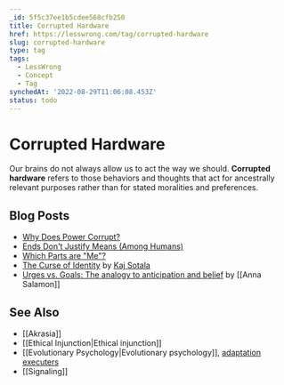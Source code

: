 ```yaml
---
_id: 5f5c37ee1b5cdee568cfb250
title: Corrupted Hardware
href: https://lesswrong.com/tag/corrupted-hardware
slug: corrupted-hardware
type: tag
tags:
  - LessWrong
  - Concept
  - Tag
synchedAt: '2022-08-29T11:06:08.453Z'
status: todo
---
```


# Corrupted Hardware

Our brains do not always allow us to act the way we should. **Corrupted hardware** refers to those behaviors and thoughts that act for ancestrally relevant purposes rather than for stated moralities and preferences.

## Blog Posts

- [Why Does Power Corrupt?](http://lesswrong.com/lw/uu/why_does_power_corrupt/)
- [Ends Don't Justify Means (Among Humans)](http://lesswrong.com/lw/uv/ends_dont_justify_means_among_humans/)
- [Which Parts are "Me"?](http://lesswrong.com/lw/v4/which_parts_are_me/)
- [The Curse of Identity](http://lesswrong.com/lw/8gv/the_curse_of_identity/) by [Kaj Sotala](https://wiki.lesswrong.com/wiki/Kaj_Sotala)
- [Urges vs. Goals: The analogy to anticipation and belief](http://lesswrong.com/r/lesswrong/lw/8q8/urges_vs_goals_how_to_use_human_hardware_to/) by [[Anna Salamon]]

## See Also

- [[Akrasia]]
- [[Ethical Injunction|Ethical injunction]]
- [[Evolutionary Psychology|Evolutionary psychology]], [adaptation executers](https://wiki.lesswrong.com/wiki/adaptation_executers)
- [[Signaling]]
